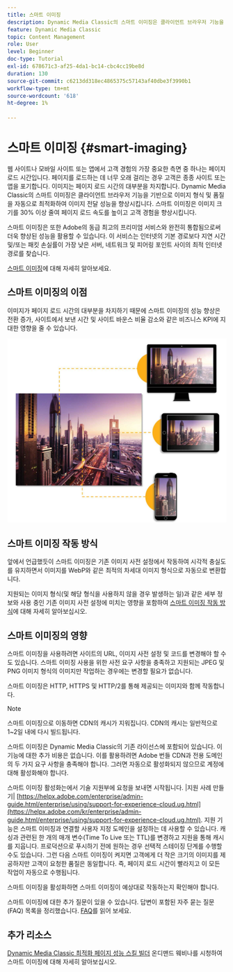 ```yaml
---
title: 스마트 이미징
description: Dynamic Media Classic의 스마트 이미징은 클라이언트 브라우저 기능을 기반으로 이미지 형식 및 품질을 자동으로 최적화하여 이미지 전달 성능을 향상시킵니다. 이 작업은 기존 이미지 사전 설정으로 작업하여 수행합니다. 스마트 이미징과 이를 사용하여 더 빠른 페이지 로드를 통해 더 나은 고객 경험을 제공하는 방법에 대해 자세히 알아보십시오.
feature: Dynamic Media Classic
topic: Content Management
role: User
level: Beginner
doc-type: Tutorial
exl-id: 678671c3-af25-4da1-bc14-cbc4cc19be8d
duration: 130
source-git-commit: c6213dd318ec4865375c57143af40dbe3f3990b1
workflow-type: tm+mt
source-wordcount: '618'
ht-degree: 1%

---
```


# 스마트 이미징 {#smart-imaging}

웹 사이트나 모바일 사이트 또는 앱에서 고객 경험의 가장 중요한 측면 중 하나는 페이지 로드 시간입니다. 페이지를 로드하는 데 너무 오래 걸리는 경우 고객은 종종 사이트 또는 앱을 포기합니다. 이미지는 페이지 로드 시간의 대부분을 차지합니다. Dynamic Media Classic의 스마트 이미징은 클라이언트 브라우저 기능을 기반으로 이미지 형식 및 품질을 자동으로 최적화하여 이미지 전달 성능을 향상시킵니다. 스마트 이미징은 이미지 크기를 30% 이상 줄여 페이지 로드 속도를 높이고 고객 경험을 향상시킵니다.

스마트 이미징은 또한 Adobe의 동급 최고의 프리미엄 서비스와 완전히 통합됨으로써 더욱 향상된 성능을 활용할 수 있습니다. 이 서비스는 인터넷의 기본 경로보다 지연 시간 및/또는 패킷 손실률이 가장 낮은 서버, 네트워크 및 피어링 포인트 사이의 최적 인터넷 경로를 찾습니다.

[스마트 이미징](https://experienceleague.adobe.com/docs/experience-manager-65/assets/dynamic/imaging-faq.html)에 대해 자세히 알아보세요.

## 스마트 이미징의 이점

이미지가 페이지 로드 시간의 대부분을 차지하기 때문에 스마트 이미징의 성능 향상은 전환 증가, 사이트에서 보낸 시간 및 사이트 바운스 비율 감소와 같은 비즈니스 KPI에 지대한 영향을 줄 수 있습니다.

![이미지](assets/smart-imaging/smart-imaging-1.png)

## 스마트 이미징 작동 방식

앞에서 언급했듯이 스마트 이미징은 기존 이미지 사전 설정에서 작동하여 시각적 충실도를 유지하면서 이미지를 WebP와 같은 최적의 차세대 이미지 형식으로 자동으로 변환합니다.

지원되는 이미지 형식(및 해당 형식을 사용하지 않을 경우 발생하는 일)과 같은 세부 정보와 사용 중인 기존 이미지 사전 설정에 미치는 영향을 포함하여 [스마트 이미징 작동 방식](https://experienceleague.adobe.com/docs/experience-manager-65/assets/dynamic/imaging-faq.html#how-does-smart-imaging-work)에 대해 자세히 알아보십시오.

## 스마트 이미징의 영향

스마트 이미징을 사용하려면 사이트의 URL, 이미지 사전 설정 및 코드를 변경해야 할 수도 있습니다. 스마트 이미징 사용을 위한 사전 요구 사항을 충족하고 지원되는 JPEG 및 PNG 이미지 형식의 이미지만 작업하는 경우에는 변경할 필요가 없습니다.

스마트 이미징은 HTTP, HTTPS 및 HTTP/2를 통해 제공되는 이미지와 함께 작동합니다.

>[!NOTE]
>
>스마트 이미징으로 이동하면 CDN의 캐시가 지워집니다. CDN의 캐시는 일반적으로 1~2일 내에 다시 빌드됩니다.

스마트 이미징은 Dynamic Media Classic의 기존 라이선스에 포함되어 있습니다. 이 기능에 대한 추가 비용은 없습니다. 이를 활용하려면 Adobe 번들 CDN과 전용 도메인의 두 가지 요구 사항을 충족해야 합니다. 그러면 자동으로 활성화되지 않으므로 계정에 대해 활성화해야 합니다.

스마트 이미징 활성화는에서 기술 지원부에 요청을 보내면 시작됩니다. |지원 사례 만들기| [https://helpx.adobe.com/enterprise/admin-guide.html/enterprise/using/support-for-experience-cloud.ug.html](https://helpx.adobe.com/kr/enterprise/admin-guide.html/enterprise/using/support-for-experience-cloud.ug.html). 지원 기능은 스마트 이미징과 연결할 사용자 지정 도메인을 설정하는 데 사용할 수 있습니다. 캐싱과 관련된 한 개의 매개 변수(Time To Live 또는 TTL)를 변경하고 지원을 통해 캐시를 지웁니다. 프로덕션으로 푸시하기 전에 원하는 경우 선택적 스테이징 단계를 수행할 수도 있습니다. 그런 다음 스마트 이미징이 켜지면 고객에게 더 작은 크기의 이미지를 제공하지만 고객이 요청한 품질은 동일합니다. 즉, 페이지 로드 시간이 빨라지고 이 모든 작업이 자동으로 수행됩니다.

스마트 이미징을 활성화하면 스마트 이미징이 예상대로 작동하는지 확인해야 합니다.

스마트 이미징에 대한 추가 질문이 있을 수 있습니다. 답변이 포함된 자주 묻는 질문(FAQ) 목록을 정리했습니다. [FAQ](https://experienceleague.adobe.com/docs/experience-manager-65/assets/dynamic/imaging-faq.html)를 읽어 보세요.

## 추가 리소스

[Dynamic Media Classic 최적화 페이지 성능 스킬 빌더](https://seminars.adobeconnect.com/pzc1gw0cihpv) 온디맨드 웨비나를 시청하여 스마트 이미징에 대해 자세히 알아보십시오.

